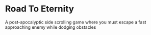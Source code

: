 # Road To Eternity

A post-apocalyptic side scrolling game where you must escape a fast approaching enemy while dodging obstacles
